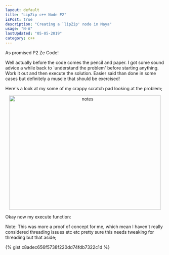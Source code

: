 ```yaml
---
layout: default
title: "LipZip c++ Node P2"
isPost: true
description: "Creating a `lipZip' node in Maya"
usage: "N-A"
lastUpdated: "05-05-2019"
category: c++
---
```


As promised P2 Ze Code!

Well actually before the code comes the pencil and paper. I got some
sound advice a while back to `understand the problem' before starting
anything. Work it out and then execute the solution. Easier said than
done in some cases but definitely a muscle that should be exercised!

Here's a look at my some of my crappy scratch pad looking at the problem;

<center><img src="http://anim83d.com/images/examples/xformArrayNotes2.png" width="480" height="360" alt="notes"></center>

Okay now my execute function:

Note: This was more a proof of concept for me, which mean I haven't
really considered threading issues etc etc pretty sure this needs tweaking
for threading but that aside;

{% gist c8adec656f5738f220dd74fdb7322c1d %}
